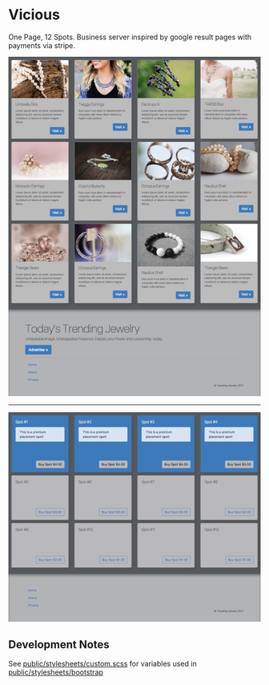# Vicious
One Page, 12 Spots. Business server inspired by google result pages with payments via stripe.

![](screenshot-0.jpg)

---

![](screenshot-1.jpg)


## Development Notes

See [public/stylesheets/custom.scss](tree/master/public/stylesheets/custom.scss) for variables used in [public/stylesheets/bootstrap](tree/master/public/stylesheets/bootstrap)
